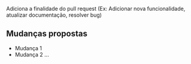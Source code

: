 Adiciona a finalidade do pull request (Ex: Adicionar nova funcionalidade, atualizar documentação, resolver bug)

## Mudanças propostas 
- Mudança 1
- Mudança 2
...
